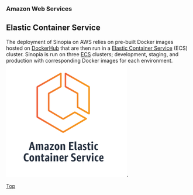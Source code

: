### Amazon Web Services
## Elastic Container Service
The deployment of Sinopia on AWS relies on pre-built Docker images hosted on
[DockerHub](https://hub.docker.com/) that are then run in a [Elastic Container Service][ECS]
(ECS) cluster. Sinopia is run on three [ECS][ECS] clusters; development, staging, and
production with corresponding Docker images for each environment. ![ECS Logo](../img/ecs.png).

[Top](#)

[DOCK]: https://docker.io
[EC2]: https://aws.amazon.com/ec2/
[ECS]: https://aws.amazon.com/ecs/
[FAR]: https://aws.amazon.com/fargate/
[TRELLIS]: https://www.trellisldp.org/
